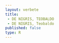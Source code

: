 ```yaml
---
layout: verbete
title:
 - DE NIGRIS, TEOBALDO
 - DE NIGRIS, Teobaldo
published: false
type: R
---
```


